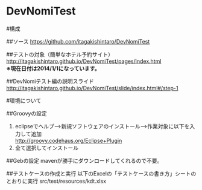 DevNomiTest
===========
#構成

##ソース
https://github.com/itagakishintaro/DevNomiTest

##テストの対象（簡単なホテル予約サイト）
http://itagakishintaro.github.io/DevNomiTest/pages/index.html  
**※現在日付は2014/1/1になっています。**

##DevNomiテスト編の説明スライド
http://itagakishintaro.github.io/DevNomiTest/slide/index.html#/step-1

#環境について

##Groovyの設定
1. eclipseでヘルプ-->新規ソフトウェアのインストール-->作業対象に以下を入力して追加  
http://groovy.codehaus.org/Eclipse+Plugin
2. 全て選択してインストール

##Gebの設定
mavenが勝手にダウンロードしてくれるので不要。

##テストケースの作成と実行
以下のExcelの「テストケースの書き方」シートのとおりに実行 src/test/resources/kdt.xlsx
